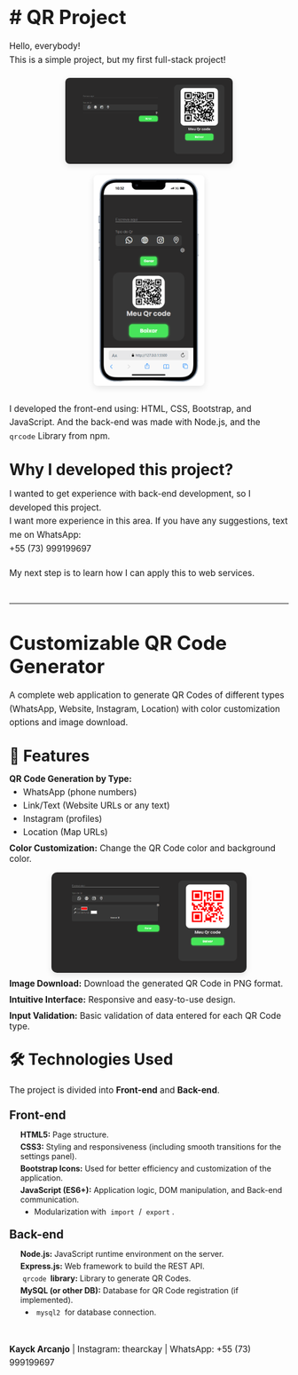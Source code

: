 <h1 style="font-size: 2.5em; margin-bottom: 20px;"># QR Project</h1>

<p style="font-size: 1.1em; line-height: 1.6; margin-bottom: 20px;">Hello, everybody! <br> This is a simple project, but my first full-stack project!</p>

<div style="display: flex; justify-content: center; align-items: center; flex-wrap: wrap; gap: 20px; margin-bottom: 30px;">
    <img src="frontend/imgs/screenshotFront.png" style="width: 60%; max-width: 100%; height: auto; border-radius: 8px; box-shadow: 0 4px 12px rgba(0, 0, 0, 0.1);">
    <img src="frontend/imgs/sreenShotMobile.png" style="width: 15%; min-width: 200px; height: auto; border-radius: 8px; box-shadow: 0 4px 12px rgba(0, 0, 0, 0.1);">
</div>

<p style="font-size: 1.1em; line-height: 1.6; margin-bottom: 20px;">I developed the front-end using: HTML, CSS, Bootstrap, and JavaScript. And the back-end was made with Node.js, and the <code>qrcode</code> Library from npm.</p>

<h2 style="font-size: 2em; margin-top: 30px; margin-bottom: 15px;">Why I developed this project?</h2>
<p style="font-size: 1.1em; line-height: 1.6; margin-bottom: 20px;">I wanted to get experience with back-end development, so I developed this project. <br> I want more experience in this area. If you have any suggestions, text me on WhatsApp:<br>+55 (73) 999199697</p>
<p style="font-size: 1.1em; line-height: 1.6; margin-bottom: 20px;">My next step is to learn how I can apply this to web services.</p>

<hr style="margin: 40px 0; border: 0; border-top: 1px solid #eee;">

<h1 style="font-size: 2.5em; margin-bottom: 20px;">Customizable QR Code Generator</h1>

<p style="font-size: 1.1em; line-height: 1.6;">A complete web application to generate QR Codes of different types (WhatsApp, Website, Instagram, Location) with color customization options and image download.</p>

<h2 style="font-size: 2em; margin-top: 30px; margin-bottom: 15px;">🚀 Features</h2>
<ul style="list-style: none; padding-left: 0;">
    <li style="margin-bottom: 10px; font-size: 1.1em;"><b>QR Code Generation by Type:</b>
        <ul style="list-style: disc; padding-left: 25px; margin-top: 5px;">
            <li style="margin-bottom: 5px;">WhatsApp (phone numbers)</li>
            <li style="margin-bottom: 5px;">Link/Text (Website URLs or any text)</li>
            <li style="margin-bottom: 5px;">Instagram (profiles)</li>
            <li style="margin-bottom: 5px;">Location (Map URLs)</li>
        </ul>
    </li>
    <li style="margin-bottom: 10px; font-size: 1.1em;"><b>Color Customization:</b> Change the QR Code color and background color.</li>
    <li style="margin-bottom: 10px; font-size: 1.1em; line-height: 1.6; display: flex; flex-direction: column; align-items: center; margin-top: 15px;">
        <img src='frontend/imgs/screenShotOptions.png' style='width: 70%; max-width: 400px; border-radius: 10px; box-shadow: 0 4px 12px rgba(0, 0, 0, 0.1);'>
    </li>
    <li style="margin-bottom: 10px; font-size: 1.1em;"><b>Image Download:</b> Download the generated QR Code in PNG format.</li>
    <li style="margin-bottom: 10px; font-size: 1.1em;"><b>Intuitive Interface:</b> Responsive and easy-to-use design.</li>
    <li style="margin-bottom: 10px; font-size: 1.1em;"><b>Input Validation:</b> Basic validation of data entered for each QR Code type.</li>
</ul>

<h2 style="font-size: 2em; margin-top: 30px; margin-bottom: 15px;">🛠️ Technologies Used</h2>
<p style="font-size: 1.1em; line-height: 1.6;">The project is divided into <b>Front-end</b> and <b>Back-end</b>.</p>

<h3 style="font-size: 1.5em; margin-top: 20px; margin-bottom: 10px;">Front-end</h3>
<ul style="list-style: none; padding-left: 20px;">
    <li style="margin-bottom: 5px;"><b>HTML5:</b> Page structure.</li>
    <li style="margin-bottom: 5px;"><b>CSS3:</b> Styling and responsiveness (including smooth transitions for the settings panel).</li>
    <li style="margin-bottom: 5px;"><b>Bootstrap Icons:</b> Used for better efficiency and customization of the application.</li>
    <li style="margin-bottom: 5px;"><b>JavaScript (ES6+):</b> Application logic, DOM manipulation, and Back-end communication.
        <ul style="list-style: disc; padding-left: 25px; margin-top: 5px;">
            <li style="margin-bottom: 5px;">Modularization with <code style="padding: 2px 4px; border-radius: 3px; font-family: monospace;">import</code> / <code style="padding: 2px 4px; border-radius: 3px; font-family: monospace;">export</code>.</li>
        </ul>
    </li>
</ul>

<h3 style="font-size: 1.5em; margin-top: 20px; margin-bottom: 10px;">Back-end</h3>
<ul style="list-style: none; padding-left: 20px;">
    <li style="margin-bottom: 5px;"><b>Node.js:</b> JavaScript runtime environment on the server.</li>
    <li style="margin-bottom: 5px;"><b>Express.js:</b> Web framework to build the REST API.</li>
    <li style="margin-bottom: 5px;"><code style="padding: 2px 4px; border-radius: 3px; font-family: monospace;">qrcode</code><b> library:</b> Library to generate QR Codes.</li>
    <li style="margin-bottom: 5px;"><b>MySQL (or other DB):</b> Database for QR Code registration (if implemented).
        <ul style="list-style: disc; padding-left: 25px; margin-top: 5px;">
            <li style="margin-bottom: 5px;">  <code style="padding: 2px 4px; border-radius: 3px; font-family: monospace;">mysql2</code> for database connection.</li>
        </ul>
    </li>
</ul>

<br>
<p style="font-size: 1.1em; line-height: 1.6;"><b>Kayck Arcanjo</b> | Instagram: <a href="https://www.instagram.com/thearckay" target="_blank" style="text-decoration: none;">thearckay</a> | WhatsApp: +55 (73) 999199697</p>
